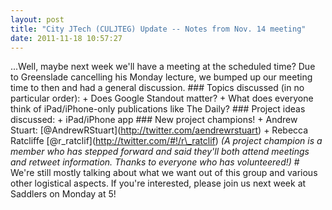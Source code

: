 ```yaml
---
layout: post
title: "City JTech (CULJTEG) Update -- Notes from Nov. 14 meeting"
date: 2011-11-18 10:57:27
---
```


...Well, maybe next week we'll have a meeting at the scheduled time? Due to Greenslade cancelling his Monday lecture, we bumped up our meeting time to then and had a general discussion. ### Topics discussed (in no particular order): + Does Google Standout matter? + What does everyone think of iPad/iPhone-only publications like The Daily? ### Project ideas discussed: + iPad/iPhone app ### New project champions! + Andrew Stuart: \[@AndrewRStuart\](http://twitter.com/aendrewrstuart) + Rebecca Ratcliffe \[@r\_ratclif\](http://twitter.com/#!/r\_ratclif) *(A project champion is a member who has stepped forward and said they'll both attend meetings and retweet information. Thanks to everyone who has volunteered!)* # We're still mostly talking about what we want out of this group and various other logistical aspects. If you're interested, please join us next week at Saddlers on Monday at 5!